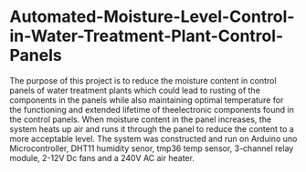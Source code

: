 # Automated-Moisture-Level-Control-in-Water-Treatment-Plant-Control-Panels
The purpose of this project is to reduce the moisture content in control panels of water treatment plants which could lead to rusting of the components in the panels while also maintaining optimal temperature for the functioning and extended lifetime of theelectronic components found in the control panels. When moisture content in the panel increases, the system heats up air and runs it through the panel to reduce the content to a more acceptable level. 
The system was constructed and run on Arduino uno Microcontroller, DHT11 humidity senor, tmp36 temp sensor, 3-channel relay module, 2-12V Dc fans and a 240V AC air heater. 
